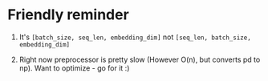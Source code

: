 # Friendly reminder

1. It's ```[batch_size, seq_len, embedding_dim]``` not ```[seq_len, batch_size, embedding_dim]``` <br>

2. Right now preprocessor is pretty slow (However O(n), but converts pd to np). Want to optimize - go for it :)